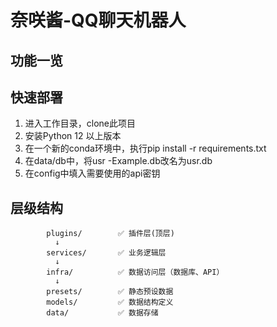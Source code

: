 # 奈咲酱-QQ聊天机器人

## 功能一览

## 快速部署 
1. 进入工作目录，clone此项目
2. 安装Python 12 以上版本
3. 在一个新的conda环境中，执行pip install -r requirements.txt
4. 在data/db中，将usr -Example.db改名为usr.db
5. 在config中填入需要使用的api密钥

## 层级结构
```
        plugins/        ✅ 插件层(顶层)
          ↓
        services/       ✅ 业务逻辑层
          ↓
        infra/          ✅ 数据访问层（数据库、API）
          ↓
        presets/        ✅ 静态预设数据
        models/         ✅ 数据结构定义
        data/           ✅ 数据存储
```
